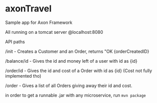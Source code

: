 # axonTravel
Sample app for Axon Framework

All running on a tomcat server @localhost:8080

API paths

/init - Creates a Customer and an Order, returns "OK {orderCreatedID}

/balance/id - Gives the id and money left of a user with id as {id}

/order/id - Gives the id and cost of a Order with id as {id} (Cost not fully implemented tho)

/order - Gives a list of all Orders giving away their id and cost.


in order to get a runnable .jar with any microservice, run
`mvn package`
